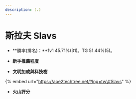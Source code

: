```yaml
---
description: (.)
---
```


# 斯拉夫 Slavs

* **勝率\(排名\)：**1v1 45.71%\(31\)。TG 51.44%\(5\)。
* **新手推薦程度**



* **文明加成與科技樹**

{% embed url="https://aoe2techtree.net/?lng=tw\#Slavs" %}

* **火山評分**



